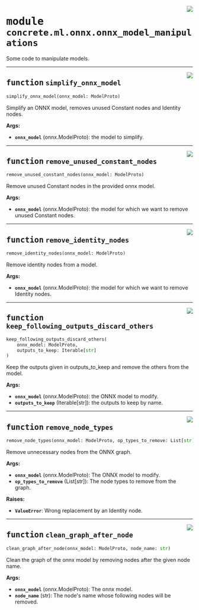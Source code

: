 <!-- markdownlint-disable -->

<a href="https://github.com/zama-ai/concrete-ml-internal/tree/main/src/concrete/ml/onnx/onnx_model_manipulations.py#L0"><img align="right" style="float:right;" src="https://img.shields.io/badge/-source-cccccc?style=flat-square"></a>

# <kbd>module</kbd> `concrete.ml.onnx.onnx_model_manipulations`

Some code to manipulate models.

______________________________________________________________________

<a href="https://github.com/zama-ai/concrete-ml-internal/tree/main/src/concrete/ml/onnx/onnx_model_manipulations.py#L11"><img align="right" style="float:right;" src="https://img.shields.io/badge/-source-cccccc?style=flat-square"></a>

## <kbd>function</kbd> `simplify_onnx_model`

```python
simplify_onnx_model(onnx_model: ModelProto)
```

Simplify an ONNX model, removes unused Constant nodes and Identity nodes.

**Args:**

- <b>`onnx_model`</b> (onnx.ModelProto):  the model to simplify.

______________________________________________________________________

<a href="https://github.com/zama-ai/concrete-ml-internal/tree/main/src/concrete/ml/onnx/onnx_model_manipulations.py#L21"><img align="right" style="float:right;" src="https://img.shields.io/badge/-source-cccccc?style=flat-square"></a>

## <kbd>function</kbd> `remove_unused_constant_nodes`

```python
remove_unused_constant_nodes(onnx_model: ModelProto)
```

Remove unused Constant nodes in the provided onnx model.

**Args:**

- <b>`onnx_model`</b> (onnx.ModelProto):  the model for which we want to remove unused Constant nodes.

______________________________________________________________________

<a href="https://github.com/zama-ai/concrete-ml-internal/tree/main/src/concrete/ml/onnx/onnx_model_manipulations.py#L53"><img align="right" style="float:right;" src="https://img.shields.io/badge/-source-cccccc?style=flat-square"></a>

## <kbd>function</kbd> `remove_identity_nodes`

```python
remove_identity_nodes(onnx_model: ModelProto)
```

Remove identity nodes from a model.

**Args:**

- <b>`onnx_model`</b> (onnx.ModelProto):  the model for which we want to remove Identity nodes.

______________________________________________________________________

<a href="https://github.com/zama-ai/concrete-ml-internal/tree/main/src/concrete/ml/onnx/onnx_model_manipulations.py#L83"><img align="right" style="float:right;" src="https://img.shields.io/badge/-source-cccccc?style=flat-square"></a>

## <kbd>function</kbd> `keep_following_outputs_discard_others`

```python
keep_following_outputs_discard_others(
    onnx_model: ModelProto,
    outputs_to_keep: Iterable[str]
)
```

Keep the outputs given in outputs_to_keep and remove the others from the model.

**Args:**

- <b>`onnx_model`</b> (onnx.ModelProto):  the ONNX model to modify.
- <b>`outputs_to_keep`</b> (Iterable\[str\]):  the outputs to keep by name.

______________________________________________________________________

<a href="https://github.com/zama-ai/concrete-ml-internal/tree/main/src/concrete/ml/onnx/onnx_model_manipulations.py#L114"><img align="right" style="float:right;" src="https://img.shields.io/badge/-source-cccccc?style=flat-square"></a>

## <kbd>function</kbd> `remove_node_types`

```python
remove_node_types(onnx_model: ModelProto, op_types_to_remove: List[str])
```

Remove unnecessary nodes from the ONNX graph.

**Args:**

- <b>`onnx_model`</b> (onnx.ModelProto):  The ONNX model to modify.
- <b>`op_types_to_remove`</b> (List\[str\]):  The node types to remove from the graph.

**Raises:**

- <b>`ValueError`</b>:  Wrong replacement by an Identity node.

______________________________________________________________________

<a href="https://github.com/zama-ai/concrete-ml-internal/tree/main/src/concrete/ml/onnx/onnx_model_manipulations.py#L168"><img align="right" style="float:right;" src="https://img.shields.io/badge/-source-cccccc?style=flat-square"></a>

## <kbd>function</kbd> `clean_graph_after_node`

```python
clean_graph_after_node(onnx_model: ModelProto, node_name: str)
```

Clean the graph of the onnx model by removing nodes after the given node name.

**Args:**

- <b>`onnx_model`</b> (onnx.ModelProto):  The onnx model.
- <b>`node_name`</b> (str):  The node's name whose following nodes will be removed.
